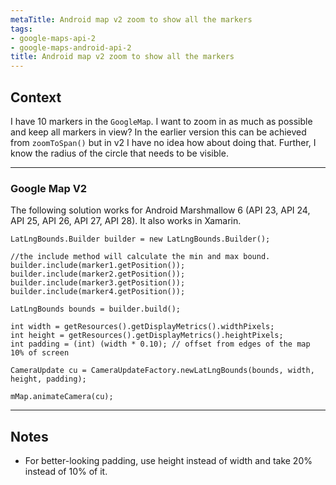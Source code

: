```yaml
---
metaTitle: Android map v2 zoom to show all the markers
tags:
- google-maps-api-2
- google-maps-android-api-2
title: Android map v2 zoom to show all the markers
---
```


## Context

I have 10 markers in the `GoogleMap`. I want to zoom in as much as possible and keep all markers in view? In the earlier version this can be achieved from `zoomToSpan()` but in v2 I have no idea how about doing that. Further, I know the radius of the circle that needs to be visible.



---

### Google Map V2


The following solution works for Android Marshmallow 6 (API 23, API 24, API 25, API 26, API 27, API 28). It also works in Xamarin.



```
LatLngBounds.Builder builder = new LatLngBounds.Builder();

//the include method will calculate the min and max bound.
builder.include(marker1.getPosition());
builder.include(marker2.getPosition());
builder.include(marker3.getPosition());
builder.include(marker4.getPosition());

LatLngBounds bounds = builder.build();

int width = getResources().getDisplayMetrics().widthPixels;
int height = getResources().getDisplayMetrics().heightPixels;
int padding = (int) (width * 0.10); // offset from edges of the map 10% of screen

CameraUpdate cu = CameraUpdateFactory.newLatLngBounds(bounds, width, height, padding);

mMap.animateCamera(cu);

```


---

## Notes

- For better-looking padding, use height instead of width and take 20% instead of 10% of it.

